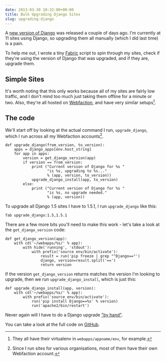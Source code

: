 ```yaml
---
date: 2013-03-30 10:32:00+00:00
title: Bulk Upgrading Django Sites
slug: upgrading-django
---
```


A [new version of
Django](https://www.djangoproject.com/weblog/2013/mar/28/django-151/)
was released a couple of days ago. I'm currently at 11 sites using
Django, so upgrading them all manually (which I did last time) is a
pain.

To help me out, I wrote a tiny [Fabric](http://www.fabfile.org)
script to spin through my sites, check if they're using the version
of Django that was upgraded, and if they are, upgrade them.

<!-- more -->


## Simple Sites


It's worth noting that this only works because all of my sites are
fairly low traffic, and I don't mind too much just taking them
offline for a minute or two. Also, they're all hosted on
[Webfaction](http://www.webfaction.com/?affiliate=dominicrodger), and
have very similar setups[^1].


## The code


We'll start off by looking at the actual command I run,
`upgrade_django`, which I run across all my Webfaction
accounts[^2].

```
def upgrade_django(from_version, to_version):
    apps = django_apps[env.host_string]
    for app in apps:
        version = get_django_version(app)
        if version == from_version:
            print ("Current version of Django for %s "
                   "is %s, upgrading to %s..."
                   % (app, version, to_version))
            upgrade_django_install(app, to_version)
        else:
            print ("Current version of Django for %s "
                   "is %s, no upgrade needed."
                   % (app, version))
```

To upgrade all Django 1.5 sites I have to 1.5.1, I run
`upgrade_django` like this:

```
fab upgrade_django:1.5,1.5.1
```

There are a few more bits you'll need to make this work - let's take
a look at the `get_django_version` code:

```
def get_django_version(app):
    with cd('~/webapps/%s/' % app):
        with hide('running', 'stdout'):
            with prefix('source env/bin/activate'):
                result = run('pip freeze | grep "^Django=="')
                django, version=result.split('==')
                return version
```

If the version `get_django_version` returns matches the version I'm
looking to upgrade, then we run `upgrade_django_install`, which is
just this:

```
def upgrade_django_install(app, version):
    with cd('~/webapps/%s/' % app):
        with prefix('source env/bin/activate'):
            run('pip install Django==%s' % version)
            run('apache2/bin/restart')
```

Never again will I have to do a Django upgrade ["by
hand"](https://twitter.com/dominicrodger/status/112520438617350145).

You can take a look at the full code on
[GitHub](https://gist.github.com/dominicrodger/5276253).

[^1]: They all have their virtualenv in `webapps/appname/env`, for
      example.

[^2]: Since I run sites for various organisations, most of them have
      their own Webfaction account.
